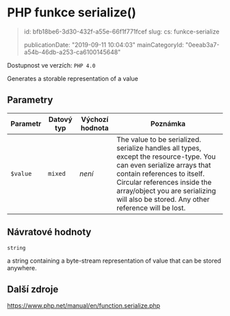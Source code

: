 PHP funkce serialize()
======================

> id: bfb18be6-3d30-432f-a55e-66f1f771fcef
> slug:
> 	cs: funkce-serialize
>
> publicationDate: "2019-09-11 10:04:03"
> mainCategoryId: "0eeab3a7-a54b-46db-a253-ca6100145648"

Dostupnost ve verzích: `PHP 4.0`

Generates a storable representation of a value


Parametry
--------------

| Parametr | Datový typ | Výchozí hodnota | Poznámka |
|-----|-----|-----|-----|
| `$value` | `mixed` | *není* | The value to be serialized. serialize handles all types, except the resource-type. You can even serialize arrays that contain references to itself. Circular references inside the array/object you are serializing will also be stored. Any other reference will be lost. |


Návratové hodnoty
----------------

`string`

a string containing a byte-stream representation of
value that can be stored anywhere.

Další zdroje
------------

https://www.php.net/manual/en/function.serialize.php
